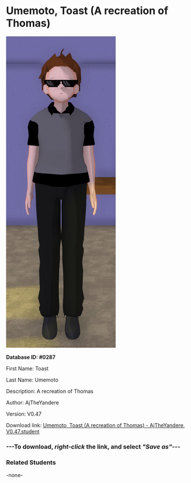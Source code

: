 # Umemoto, Toast (A recreation of Thomas)

<img src="Files/Images/Umemoto, Toast (A recreation of Thomas).png" title="Umemoto, Toast (A recreation of Thomas) - AjTheYandere, V0.47">

**Database ID: #0287**

First Name: Toast

Last Name: Umemoto

Description: A recreation of Thomas

Author: AjTheYandere

Version: V0.47

Download link: <a href="https://raw.githubusercontent.com/Arbiter1223/Daigaku-Gurashi-Custom-Students/master/Files/Studen%20Files/Umemoto%2C%20Toast%20(A%20recreation%20of%20Thomas)%20-%20AjTheYandere%2C%20V0.47.student">Umemoto, Toast (A recreation of Thomas) - AjTheYandere, V0.47.student</a>

### ---**To download, _right-click_ the link, and select _"Save as"_**---

### Related Students

-none-
